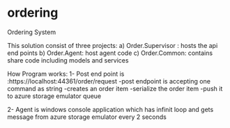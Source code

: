 # ordering
Ordering System

This solution consist of three projects:
a) Order.Supervisor :  hosts the api end points
b) Order.Agent: host agent code
c) Order.Common: contains share code including models and services

How Program works:
1- Post end point is :https://localhost:44361/order/request
-post endpoint is accepting one command as string 
-creates an order item
-serialize the order item
-push it to azure storage emulator queue

2- Agent is windows console application which has infinit loop and gets message from azure storage emulator every 2 seconds
